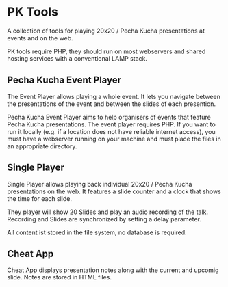 # PK Tools

A collection of tools for playing 20x20 / Pecha Kucha presentations at events and on the web.

PK tools require PHP, they should run on most webservers and shared hosting services with a conventional LAMP stack. 

## Pecha Kucha Event Player
The Event Player allows playing a whole event. It lets you navigate between the presentations of the event and between the slides of each presention.

Pecha Kucha Event Player aims to help organisers of events that feature Pecha Kucha presentations. The event player requires PHP. If you want to run it locally (e.g. if a location does not have reliable internet access), you must have a webserver running on your machine and must place the files in an appropriate directory.

## Single Player
Single Player allows playing back individual 20x20 / Pecha Kucha presentations on the web. It features a slide counter and a clock that shows the time for each slide.

They player will show 20 Slides and play an audio recording of the talk. Recording and Slides are synchronized by setting a delay parameter.

All content ist stored in the file system, no database is required.

## Cheat App
Cheat App displays presentation notes along with the current and upcomig slide. Notes are stored in HTML files. 

